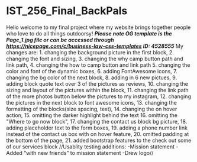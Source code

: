 # IST_256_Final_BackPals
Hello welcome to my final project where my website brings together people who love to do all things outdoorsy!
***Please note OG template is the Page_1.jpg file or can be accessed through https://nicepage.com/c/business-law-css-templates ID: 4528555***
My changes are: 1. changing the background picture in the first block, 2. changing the font and sizing, 3. changing the why camp button path and link path, 4. changing the how to camp button and link path 5. changing the color and font of the dynamic boxes, 6. adding FontAwesome icons, 7. changing the bg color of the next block, 8. adding in 6 new pictues, 9. adding block quote text over 3 of the pictures as reviews, 10. changing the sizing and layout of the pictures within the block, 11. changing the link path of the more photos button below the pictures to my instagram, 12. changing the pictures in the next block to font awesome icons, 13. changing the formatting of the blocks(size spacing, text), 14. changing the on hover action, 15. omitting the darker highlight behind the text  16. omitting the "Where to go now block", 17. changing the contact us block bg picture, 18. adding placeholder text to the form boxes, 19. adding a phone number link instead of the contact us box with on hover feature, 20. omitted padding at the bottom of the page, 21. added bootstrap features to the check out some of our services block
//Usablity testing additions:
-Mission statement
-Added “with new friends” to mission statement
-Drew logo//

